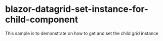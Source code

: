 # blazor-datagrid-set-instance-for-child-component
This sample is to demonstrate on how to get and set the child grid instance
